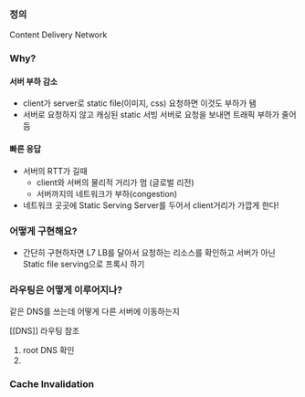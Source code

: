 
### 정의
Content Delivery Network

### Why?
#### 서버 부하 감소
- client가 server로 static file(이미지, css) 요청하면 이것도 부하가 됌
- 서버로 요청하지 않고 캐싱된 static 서빙 서버로 요청을 보내면 트래픽 부하가 줄어듬

#### 빠른 응답
- 서버의 RTT가 길때
	- client와 서버의 물리적 거리가 멈 (글로벌 리전)
	- 서버까지의 네트워크가 부하(congestion)
- 네트워크 곳곳에 Static Serving Server를 두어서 client거리가 가깝게 한다!



### 어떻게 구현해요?
- 간단히 구현하자면 L7 LB를 달아서 요청하는 리소스를 확인하고 서버가 아닌 Static file serving으로 프록시 하기


### 라우팅은 어떻게 이루어지나?
같은 DNS를 쓰는데 어떻게 다른 서버에 이동하는지

[[DNS]] 라우팅 참조
1. root DNS 확인
2. 

### Cache Invalidation


